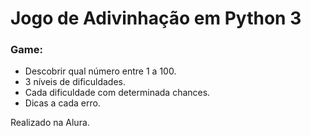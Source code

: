 # Jogo de Adivinhação em Python 3



### Game:

* Descobrir qual número entre 1 a 100.
* 3 níveis de dificuldades.
* Cada dificuldade com determinada chances.
* Dicas a cada erro.

Realizado na Alura.





